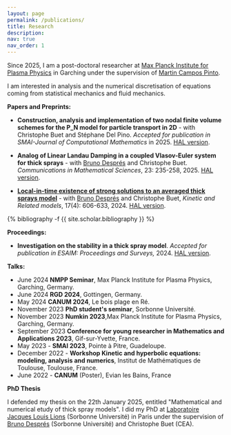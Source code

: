 ```yaml
---
layout: page
permalink: /publications/
title: Research
description: 
nav: true
nav_order: 1
---
```


Since 2025, I am a post-doctoral researcher at [Max Planck Institute for Plasma Physics](https://www.ipp.mpg.de/12411/garching) in Garching under the supervision of [Martin Campos Pinto](https://www.ipp.mpg.de/5175712/campos_pinto_martin). 

I am interested in analysis and the numerical discretisation of equations coming from statistical mechanics and fluid mechanics. 

**Papers and Preprints:**

- **Construction, analysis and implementation of two nodal finite volume schemes for the P_N
model for particle transport in 2D** - with Christophe Buet and Stéphane Del Pino. *Accepted for publication in SMAI-Journal of Computational Mathematics* in 2025. [HAL version](https://cea.hal.science/cea-04519862). 

- **Analog of Linear Landau Damping in a coupled Vlasov-Euler system for thick sprays** - with [Bruno Després](https://www.ljll.math.upmc.fr/despres/) and Christophe Buet. *Communications in Mathematical Sciences*, 23: 235-258, 2025. [HAL version](https://hal.science/hal-04265990v1).
- [**Local-in-time existence of strong solutions to an averaged thick sprays model**](https://www.aimsciences.org/article/doi/10.3934/krm.2023034) - with [Bruno Després](https://www.ljll.math.upmc.fr/despres/) and Christophe Buet, *Kinetic and Related models*, 17(4): 606-633, 2024. [HAL version](https://hal.science/hal-03881187).


<div class="publications">

{% bibliography -f {{ site.scholar.bibliography }} %}

</div>

**Proceedings:**

- **Investigation on the stability in a thick spray model**. *Accepted for publication in ESAIM: Proceedings and Surveys,* 2024. [HAL version](https://hal.science/hal-04586793). 
 
**Talks:**

- June 2024 **NMPP Seminar**, Max Planck Institute for Plasma Physics, Garching, Germany.
- June 2024 **RGD 2024**, Gottingen, Germany.
- May 2024 **CANUM 2024**, Le bois plage en Ré.
- November 2023 **PhD student's seminar**, Sorbonne Université.
- November 2023 **Numkin 2023**,Max Planck Institute for Plasma Physics, Garching, Germany.
- September 2023 **Conference for young researcher in Mathematics and Applications 2023**, Gif-sur-Yvette, France.
- May 2023 - **SMAI 2023**, Pointe à Pitre, Guadeloupe.
- December 2022 - **Workshop Kinetic and hyperbolic equations: modeling, analysis and numerics**, Institut de Mathématiques de Toulouse, Toulouse, France. 
- June 2022 - **CANUM** (Poster), Evian les Bains, France



**PhD Thesis**

I defended my thesis on the 22th January 2025, entitled "Mathematical and numerical etudy of thick spray models". I did my PhD  at [Laboratoire Jacques Louis Lions](https://www.ljll.math.upmc.fr/fr/?lang=fr) (Sorbonne Université) in Paris under the supervision of [Bruno Després](https://www.ljll.math.upmc.fr/despres/) (Sorbonne Université) and Christophe Buet (CEA). 
